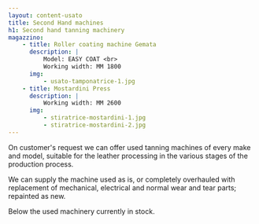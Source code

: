 ```yaml
---
layout: content-usato
title: Second Hand machines
h1: Second hand tanning machinery
magazzino:
    - title: Roller coating machine Gemata
      description: |
          Model: EASY COAT <br>
          Working width: MM 1800
      img:
          - usato-tamponatrice-1.jpg
    - title: Mostardini Press
      description: |
          Working width: MM 2600
      img:
          - stiratrice-mostardini-1.jpg
          - stiratrice-mostardini-2.jpg
---
```


On customer's request we can offer used tanning machines of every make and model, suitable for the leather processing in the various stages of the production process.

We can supply the machine used as is, or completely overhauled with replacement of mechanical, electrical and normal wear and tear parts; repainted as new.

Below the used machinery currently in stock.
